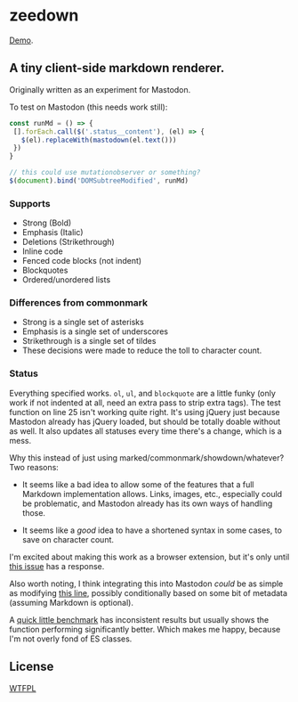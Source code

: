 # zeedown

[Demo](http://jsbin.com/lubugop/edit?html,js,output).

## A tiny client-side markdown renderer.

Originally written as an experiment for Mastodon.

To test on Mastodon (this needs work still):

```javascript
const runMd = () => {
 [].forEach.call($('.status__content'), (el) => {
   $(el).replaceWith(mastodown(el.text()))
 })
}

// this could use mutationobserver or something?
$(document).bind('DOMSubtreeModified', runMd)
```

### Supports

* Strong (Bold)
* Emphasis (Italic)
* Deletions (Strikethrough)
* Inline code
* Fenced code blocks (not indent)
* Blockquotes
* Ordered/unordered lists

### Differences from commonmark

* Strong is a single set of asterisks
* Emphasis is a single set of underscores
* Strikethrough is a single set of tildes
* These decisions were made to reduce the toll to character count.

### Status

Everything specified works. `ol`, `ul`, and `blockquote` are a little funky
(only work if not indented at all, need an extra pass to strip extra tags). The
test function on line 25 isn't working quite right. It's using jQuery just
because Mastodon already has jQuery loaded, but should be totally doable without
as well. It also updates all statuses every time there's a change, which is a
mess.

Why this instead of just using marked/commonmark/showdown/whatever? Two reasons:

* It seems like a bad idea to allow some of the features that a full Markdown
  implementation allows. Links, images, etc., especially could be problematic,
  and Mastodon already has its own ways of handling those.

* It seems like a _good_ idea to have a shortened syntax in some cases, to
  save on character count.

I'm excited about making this work as a browser extension, but it's only until
[this issue](https://github.com/tootsuite/mastodon/issues/853) has a response.

Also worth noting, I think integrating this into Mastodon _could_ be as simple
as modifying [this
line](https://github.com/tootsuite/mastodon/blob/master/app/assets/javascripts/components/components/status_content.jsx#L94),
possibly conditionally based on some bit of metadata (assuming Markdown is
optional).

A [quick little benchmark](https://jsperf.com/tootdown) has inconsistent results
but usually shows the function performing significantly better. Which makes me
happy, because I'm not overly fond of ES classes.

## License

[WTFPL](./LICENSE.md)
